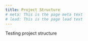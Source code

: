 ```yaml
---
title: Project Structure
# meta: This is the page meta text
# lead: This is the page lead text
---
```


Testing project structure